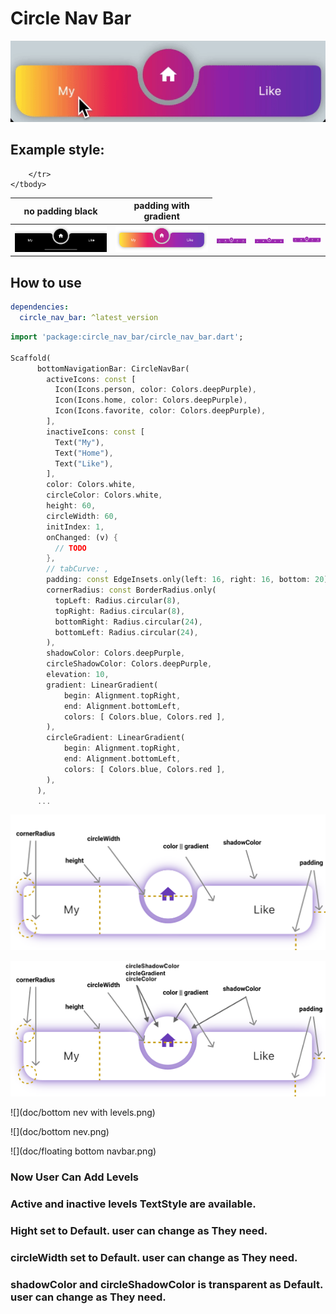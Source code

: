 # Circle Nav Bar

![](doc/animation.gif)

## Example style:

<table>
    <thead>
        <tr>
            <th><strong>no padding black</strong></th>
            <th><strong>padding with gradient</strong></th>
        </tr>
    </thead>
    <tbody>
        <tr>
            <td><img src="doc/nopadding-black.png" alt=""></td>
            <td><img src="doc/padding-gradient2.png" alt=""></td>
            <td><img src="doc/bottom nev with levels.png" alt=""></td>
            <td><img src="doc/bottom nev.png" alt=""></td>
            <td><img src="doc/floating bottom navbar.png" alt=""></td>
            
        </tr>
    </tbody>
</table>

## How to use

```yaml
dependencies:
  circle_nav_bar: ^latest_version
```

```dart
import 'package:circle_nav_bar/circle_nav_bar.dart';

Scaffold(
      bottomNavigationBar: CircleNavBar(
        activeIcons: const [
          Icon(Icons.person, color: Colors.deepPurple),
          Icon(Icons.home, color: Colors.deepPurple),
          Icon(Icons.favorite, color: Colors.deepPurple),
        ],
        inactiveIcons: const [
          Text("My"),
          Text("Home"),
          Text("Like"),
        ],
        color: Colors.white,
        circleColor: Colors.white,
        height: 60,
        circleWidth: 60,
        initIndex: 1,
        onChanged: (v) {
          // TODO
        },
        // tabCurve: ,
        padding: const EdgeInsets.only(left: 16, right: 16, bottom: 20),
        cornerRadius: const BorderRadius.only(
          topLeft: Radius.circular(8),
          topRight: Radius.circular(8),
          bottomRight: Radius.circular(24),
          bottomLeft: Radius.circular(24),
        ),
        shadowColor: Colors.deepPurple,
        circleShadowColor: Colors.deepPurple,
        elevation: 10,
        gradient: LinearGradient(
            begin: Alignment.topRight,
            end: Alignment.bottomLeft,
            colors: [ Colors.blue, Colors.red ],
        ),
        circleGradient: LinearGradient(
            begin: Alignment.topRight,
            end: Alignment.bottomLeft,
            colors: [ Colors.blue, Colors.red ],
        ),
      ),
      ...
```

![](doc/value.png)

![](doc/value-05.png)

![](doc/bottom nev with levels.png)

![](doc/bottom nev.png)

![](doc/floating bottom navbar.png)

### Now User Can Add Levels

### Active and inactive levels TextStyle are available.

### Hight set to Default. user can change as They need.

### circleWidth set to Default. user can change as They need.

### shadowColor and circleShadowColor is transparent as Default. user can change as They need.
